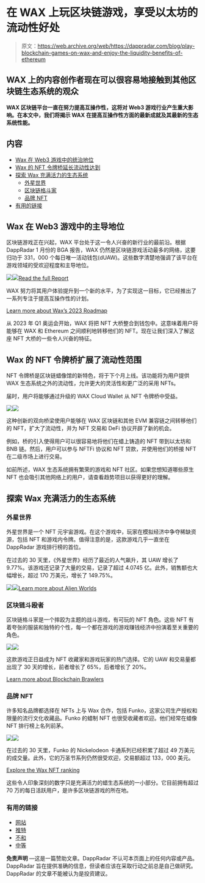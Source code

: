 # 在 WAX 上玩区块链游戏，享受以太坊的流动性好处

> 原文：<https://web.archive.org/web/https://dappradar.com/blog/play-blockchain-games-on-wax-and-enjoy-the-liquidity-benefits-of-ethereum>

## WAX 上的内容创作者现在可以很容易地接触到其他区块链生态系统的观众

**WAX 区块链平台一直在努力提高互操作性，这将对 Web3 游戏行业产生重大影响。在本文中，我们将揭示 WAX 在提高互操作性方面的最新成就及其最新的生态系统性能。**

## 内容

*   [Wax 在 Web3 游戏中的统治地位](https://web.archive.org/web/20230307174922/https://dappradar.com/blog/play-blockchain-games-on-wax-and-enjoy-the-liquidity-benefits-of-ethereum/#wax)
*   [Wax 的 NFT 令牌桥延长流动性达到](https://web.archive.org/web/20230307174922/https://dappradar.com/blog/play-blockchain-games-on-wax-and-enjoy-the-liquidity-benefits-of-ethereum/#NFT)
*   [探索 Wax 充满活力的生态系统](https://web.archive.org/web/20230307174922/https://dappradar.com/blog/play-blockchain-games-on-wax-and-enjoy-the-liquidity-benefits-of-ethereum/#explore)
    *   [外星世界](https://web.archive.org/web/20230307174922/https://dappradar.com/blog/play-blockchain-games-on-wax-and-enjoy-the-liquidity-benefits-of-ethereum/#alien)
    *   [区块链格斗家](https://web.archive.org/web/20230307174922/https://dappradar.com/blog/play-blockchain-games-on-wax-and-enjoy-the-liquidity-benefits-of-ethereum/#bb)
    *   [品牌 NFT](https://web.archive.org/web/20230307174922/https://dappradar.com/blog/play-blockchain-games-on-wax-and-enjoy-the-liquidity-benefits-of-ethereum/#br)
*   [有用的链接](https://web.archive.org/web/20230307174922/https://dappradar.com/blog/play-blockchain-games-on-wax-and-enjoy-the-liquidity-benefits-of-ethereum/#links)

## Wax 在 Web3 游戏中的主导地位

区块链游戏正在兴起，WAX 平台处于这一令人兴奋的新行业的最前沿。根据 DappRadar 1 月份的 BGA 报告，WAX 仍然是区块链游戏活动最多的网络，这要归功于 331，000 个每日唯一活动钱包(dUAW)。这些数字清楚地强调了该平台在游戏领域的受欢迎程度和主导地位。

![](img/0db37252bb806b820b2bf7851675d749.png)![](img/2b440ca5c51d354b8a04a2062d120e65.png)[Read the full Report](https://web.archive.org/web/20230307174922/https://dappradar.com/blog/game-and-metaverse-tokens-rally-with-strong-on-chain-metrics)

WAX 努力将其用户体验提升到一个新的水平，为了实现这一目标，它已经推出了一系列专注于提高互操作性的计划。

[Learn more about Wax’s 2023 Roadmap](https://web.archive.org/web/20230307174922/https://medium.com/wax-io/wax-roadmap-2023-695a5cf73733)

从 2023 年 Q1 奥运会开始，WAX 将把 NFT 大桥整合到钱包中。这意味着用户将能够在 WAX 和 Ethereum 之间顺利地转移他们的 NFT。现在让我们深入了解这座 NFT 大桥的一些令人兴奋的特征。

## Wax 的 NFT 令牌桥扩展了流动性范围

NFT 令牌桥是区块链蜡像馆的新特色，将于下个月上线。该功能将为用户提供 WAX 生态系统之外的流动性，允许更大的灵活性和更广泛的采用 NFTs。

届时，用户将能够通过升级的 WAX Cloud Wallet 从 NFT 令牌桥中受益。

![](img/2e1763a1870b8d0a91f928145a40d732.png)![](img/4b24c48355364ca7d1db4b999a8900bc.png)

这种创新的双向桥梁使用户能够在 WAX 区块链和其他 EVM 兼容链之间转移他们的 NFT，扩大了流动性，并为 NFT 交易和 DeFi 协议开辟了新的机会。

例如，桥的引入使得用户可以很容易地将他们在蜡上铸造的 NFT 带到以太坊和 BNB 链。然后，用户可以参与 NFTFi 协议和 NFT 贷款，并使用他们的桥接 NFT 在二级市场上进行交易。

如前所述，WAX 生态系统拥有繁荣的游戏和 NFT 社区。如果您想知道哪些原生 NFT 也会吸引其他网络上的用户，请查看趋势项目以获得更好的理解。

## 探索 Wax 充满活力的生态系统

### 外星世界

外星世界是一个 NFT 元宇宙游戏。在这个游戏中，玩家在模拟经济中争夺稀缺资源，包括 NFT 和游戏内令牌。值得注意的是，这款游戏几乎一直坐在 DappRadar 游戏排行榜的首位。

在过去的 30 天里，《外星世界》经历了最近的人气飙升，其 UAW 增长了 9.77%。该游戏还记录了大量的交易，记录了超过 4.0745 亿。此外，销售额也大幅增长，超过 170 万美元，增长了 149.75%。

![](img/c3adc5881d078610df4b1f70cd69027f.png)![](img/d3e8fcc1cc2613cb425342579dffac58.png)[Learn more about Alien Worlds](https://web.archive.org/web/20230307174922/https://dappradar.com/wax/games/alien-worlds)

### 区块链斗殴者

区块链格斗家是一个摔跤为主题的战斗游戏，有可玩的 NFT 角色。这些 NFT 有着夸张的服装和独特的个性，每一个都在游戏的游戏赚钱经济中扮演着至关重要的角色。

![](img/78cfcebb7e7602672040f779862f2aa2.png)![](img/94c613355e5b58ec55f5042f7ec4ab51.png)

这款游戏正日益成为 NFT 收藏家和游戏玩家的热门选择。它的 UAW 和交易量都出现了 30 天的增长，前者增长了 65%，后者增长了 20%。

[Learn more about Blockchain Brawlers](https://web.archive.org/web/20230307174922/https://dappradar.com/wax/games/blockchain-brawlers/)

### 品牌 NFT

许多知名品牌都选择在 NFTs 上与 Wax 合作，包括 Funko，这家公司生产授权和限量的流行文化收藏品。Funko 的蜡制 NFT 也很受收藏者欢迎。他们经常在蜡像 NFT 排行榜上名列前茅。

![](img/10c2e09c6bf7f082f6d5704f71fb7a35.png)![](img/d7c1f0a8c3c7a13f767e9e65ce389f57.png)

在过去的 30 天里，Funko 的 Nickelodeon 卡通系列已经积累了超过 49 万美元的成交量。此外，它的万圣节系列仍然很受欢迎，交易额超过 133，000 美元。

[Explore the Wax NFT ranking](https://web.archive.org/web/20230307174922/https://dappradar.com/nft/protocol/wax)

这些令人印象深刻的数字只是充满活力的蜡生态系统的一小部分。它目前拥有超过 70 万的每日活跃用户，是许多区块链游戏的所在地。

### 有用的链接

*   [网站](https://web.archive.org/web/20230307174922/https://www.wax.io/)
*   [推特](https://web.archive.org/web/20230307174922/https://twitter.com/WAX_io)
*   [不和](https://web.archive.org/web/20230307174922/https://discord.com/invite/dJtPetMdfb)
*   [中等](https://web.archive.org/web/20230307174922/https://medium.com/@wax-io)

**免责声明** —这是一篇赞助文章。DappRadar 不认可本页面上的任何内容或产品。DappRadar 旨在提供准确的信息，但读者应该在采取行动之前总是自己做研究。DappRadar 的文章不能被认为是投资建议。